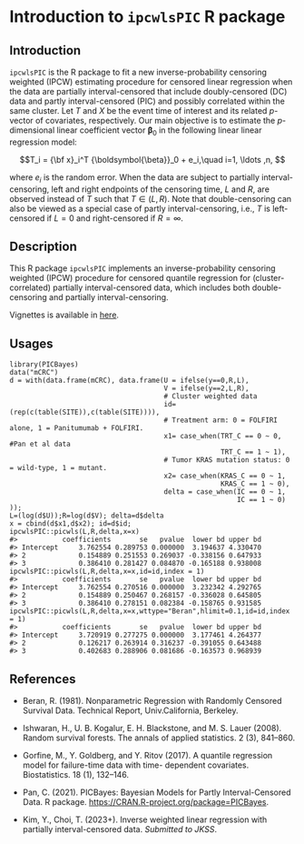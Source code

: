 # Introduction to `ipcwlsPIC` R package


## Introduction
`ipcwlsPIC` is the R package to fit a new inverse-probability censoring weighted (IPCW) estimating procedure for censored linear regression when the data are partially interval-censored that include doubly-censored (DC) data and partly interval-censored (PIC) and possibly correlated within the same cluster.
Let $T$ and $X$ be the event time of interest and its related $p$-vector of covariates, respectively.
Our main objective is to estimate 
the $p$-dimensional linear coefficient vector ${\boldsymbol{\beta}}_0$
in the following linear linear regression model:

$$T_i = {\bf x}_i^T {\boldsymbol{\beta}}_0 + e_i,\quad i=1, \ldots ,n, $$

where $e_i$ is the random error.
When the data are subject to partially interval-censoring, 
left and right endpoints of the censoring time, $L$ and $R$,
are observed instead of $T$ such that $T\in(L,R)$.
Note that double-censoring  can also  be viewed as 
a special case of partly interval-censoring, 
i.e., $T$ is left-censored if $L=0$ and right-censored if $R=\infty$. 


## Description
This R package `ipcwlsPIC` implements an inverse-probability censoring weighted (IPCW) procedure for censored quantile regression for (cluster-correlated) partially interval-censored data, which includes both double-censoring and partially interval-censoring.

Vignettes is available in [here](http://htmlpreview.github.io/?https://github.com/YejiStat/ipcwlsPIC/blob/main/vignettes/ipcwlsPIC.html).


## Usages 
```{r}
library(PICBayes)
data("mCRC")
d = with(data.frame(mCRC), data.frame(U = ifelse(y==0,R,L),
                                      V = ifelse(y==2,L,R),
                                      # Cluster weighted data
                                      id=(rep(c(table(SITE)),c(table(SITE)))),
                                      # Treatment arm: 0 = FOLFIRI alone, 1 = Panitumumab + FOLFIRI.
                                      x1= case_when(TRT_C == 0 ~ 0, #Pan et al data
                                                    TRT_C == 1 ~ 1),
                                      # Tumor KRAS mutation status: 0 = wild-type, 1 = mutant.
                                      x2= case_when(KRAS_C == 0 ~ 1,
                                                    KRAS_C == 1 ~ 0),
                                      delta = case_when(IC == 0 ~ 1,
                                                        IC == 1 ~ 0)
));
L=(log(d$U));R=log(d$V); delta=d$delta
x = cbind(d$x1,d$x2); id=d$id;
ipcwlsPIC::picwls(L,R,delta,x=x)
#>           coefficients       se   pvalue  lower bd upper bd
#> Intercept     3.762554 0.289753 0.000000  3.194637 4.330470
#> 2             0.154889 0.251553 0.269037 -0.338156 0.647933
#> 3             0.386410 0.281427 0.084870 -0.165188 0.938008
ipcwlsPIC::picwls(L,R,delta,x=x,id=id,index = 1)
#>           coefficients       se   pvalue  lower bd upper bd
#> Intercept     3.762554 0.270516 0.000000  3.232342 4.292765
#> 2             0.154889 0.250467 0.268157 -0.336028 0.645805
#> 3             0.386410 0.278151 0.082384 -0.158765 0.931585
ipcwlsPIC::picwls(L,R,delta,x=x,wttype="Beran",hlimit=0.1,id=id,index = 1)
#>           coefficients       se   pvalue  lower bd upper bd
#> Intercept     3.720919 0.277275 0.000000  3.177461 4.264377
#> 2             0.126217 0.263914 0.316237 -0.391055 0.643488
#> 3             0.402683 0.288906 0.081686 -0.163573 0.968939
```


## References


* Beran, R. (1981). Nonparametric Regression with Randomly Censored Survival Data. Technical Report, Univ.California, Berkeley.

* Ishwaran, H., U. B. Kogalur, E. H. Blackstone, and M. S. Lauer (2008). Random survival forests. The annals of applied statistics. 2 (3), 841–860.

* Gorfine, M., Y. Goldberg, and Y. Ritov (2017). A quantile regression model for failure-time data with time-
dependent covariates. Biostatistics. 18 (1), 132–146.

* Pan, C. (2021). 
PICBayes: Bayesian Models for Partly Interval-Censored Data. R package. 
https://CRAN.R-project.org/package=PICBayes.

* Kim, Y., Choi, T. (2023+). 
Inverse weighted linear regression with partially interval-censored data.
*Submitted to JKSS*.
